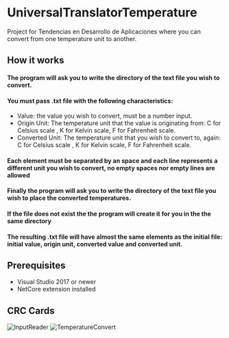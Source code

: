 # UniversalTranslatorTemperature
Project for Tendencias en Desarrollo de Aplicaciones where you can convert from one temperature unit to another.

## How it works

#### The program will ask you to write the directory of the text file you wish to convert.
#### You must pass .txt file with the following characteristics: 
* Value: the value you wish to convert, must be a number input.
* Origin Unit: The temperature unit that the value is originating from: C for Celsius scale , K for Kelvin scale, F for Fahrenheit scale.
* Converted Unit: The temperature unit that you wish to convert to, again: C for Celsius scale , K for Kelvin scale, F for Fahrenheit scale.

#### Each element must be separated by an space and each line represents a different unit you wish to convert, no empty spaces nor empty lines are allowed
#### Finally the program will ask you to write the directory of the text file you wish to place the converted temperatures.
#### If the file does not exist the the program will create it for you in the the same directory
#### The resulting .txt file will have almost the same elements as the initial file: initial value, origin unit, converted value and converted unit.

## Prerequisites

* Visual Studio 2017 or newer
* NetCore extension installed

## CRC Cards
![InputReader](https://github.com/Xaroz/UniversalTranslatorTemperature/blob/master/InputReader.jpg "InputReader CRC")
![TemperatureConvert](https://github.com/Xaroz/UniversalTranslatorTemperature/blob/master/TemperatureConvertCRC.jpg "TemperatureConvert CRC")
